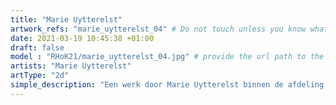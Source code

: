 ```yaml
---
title: "Marie Uytterelst"
artwork_refs: "marie_uytterelst_04" # Do not touch unless you know what you are doing
date: 2021-03-19 10:45:38 +01:00
draft: false
model : "RHoK21/marie_uytterelst_04.jpg" # provide the url path to the model
artists: "Marie Uytterelst"
artType: "2d"
simple_description: "Een werk door Marie Uytterelst binnen de afdeling Tekenkunst.<br><br><br><br> Een project gerealiseerd door Dirk Derom in opdracht van het <a href='https://www.sdko.brussels'>SDKO</a> en met steun van de <a href='https://www.vgc.be/wie-zijn-wij/actief-beleid-brussel/onderwijs'>VGC</a>."
---
```

